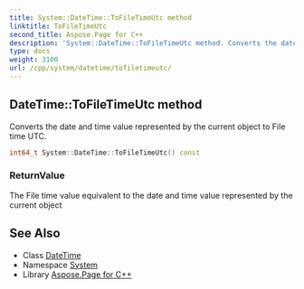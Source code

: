 ```yaml
---
title: System::DateTime::ToFileTimeUtc method
linktitle: ToFileTimeUtc
second_title: Aspose.Page for C++
description: 'System::DateTime::ToFileTimeUtc method. Converts the date and time value represented by the current object to File time UTC in C++.'
type: docs
weight: 3100
url: /cpp/system/datetime/tofiletimeutc/
---
```

## DateTime::ToFileTimeUtc method


Converts the date and time value represented by the current object to File time UTC.

```cpp
int64_t System::DateTime::ToFileTimeUtc() const
```


### ReturnValue

The File time value equivalent to the date and time value represented by the current object

## See Also

* Class [DateTime](../)
* Namespace [System](../../)
* Library [Aspose.Page for C++](../../../)
